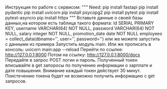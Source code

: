 Инструкция по работе с сервисом:
"""
Need:
pip install fastapi
pip install pydantic
pip install uvicorn
pip install psycopg2
pip install pytest
pip install pytest-asyncio
pip install httpx
"""
Вставьте данные о своей базы данных,на котором есть таблица такого формата:
Id SERIAL PRIMARY KEY,
username VARCHAR(64) NOT NULL,
password VARCHAR(64) NOT NULL,
salary integer NOT NULL,
promotion_date date NOT NULL
employees = collect_data(dbname='', user='', password='')
или же можете запустить с данными из примера
Запустить модуль main.
Или же прописать в консоль: uvicorn main:app --reload
Перейти по ссылке: http://127.0.0.1:8000
Потом на ссылку: http://127.0.0.1:8000/docs
Передайте в запрос POST логин и пароль.
Полученный токен вписывайте в get запоросы по получению информации о зарплате и дате повышения.
Внимание каждый токен действует 30 минут. Поистечению токена будет не возможно получить информацию с get запросов.
